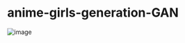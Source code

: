 # anime-girls-generation-GAN

![image](https://github.com/stdacore/anime-girls-generation-GAN/blob/master/samples/main.jpg)